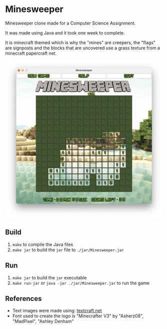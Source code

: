 # Minesweeper

Minesweeper clone made for a Computer Science Assignment.

It was made using Java and it took one week to complete.

It is minecraft themed which is why the "mines" are creepers, the "flags" are
signposts and the blocks that are uncovered use a grass texture
from a minecraft papercraft net.

![Minesweeper game screenshot](./minesweeper.png)

## Build

1. `make` to compile the Java files
2. `make jar` to build the `jar` file to `./jar/Minesweeper.jar`

## Run

1. `make jar` to build the `jar` executable
2. `make run-jar` or `java -jar ./jar/Minesweeper.jar` to run the game

## References

* Text images were made using: [textcraft.net](http://textcraft.net/)
* Font used to create the logo is "Minecrafter V3"
by "Asherz08", "MadPixel", "Ashley Denham"
